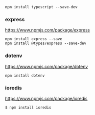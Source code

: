 ```
npm install typescript --save-dev
```
<!-- --------------------------------------------------------------- -->

### express

https://www.npmjs.com/package/express

```
npm install express --save
npm install @types/express --save-dev
```

<!-- --------------------------------------------------------------- -->

### dotenv

https://www.npmjs.com/package/dotenv

```
npm install dotenv
```

<!-- --------------------------------------------------------------- -->

### ioredis

https://www.npmjs.com/package/ioredis

    $ npm install ioredis

<!-- --------------------------------------------------------------- -->